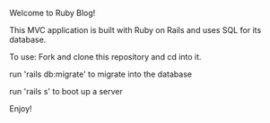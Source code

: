 Welcome to Ruby Blog!

This MVC application is built with Ruby on Rails and uses SQL for its database.

To use:
Fork and clone this repository and cd into it.

run 'rails db:migrate' to migrate into the database

run 'rails s' to boot up a server

Enjoy!
